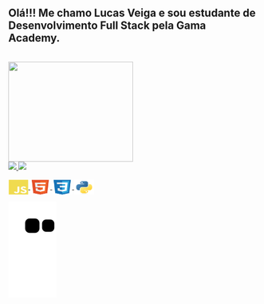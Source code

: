 ## Olá!!! Me chamo Lucas Veiga e sou estudante de Desenvolvimento Full Stack pela Gama Academy.


<br>
<img align="center" alt="" height="200" width="250" src="https://memegenerator.net/img/instances/67160702.jpg">
<br>
<div align="start">
  <a href="https://github.com/rafaballerini">
  <img height="180em" src="https://github-readme-stats.vercel.app/api?username=lucasveigaa&show_icons=true&theme=dracula&include_all_commits=true&count_private=true"/>
  <img height="180em" src="https://github-readme-stats.vercel.app/api/top-langs/?username=lucasveigaa&layout=compact&langs_count=7&theme=dracula"/>
</div>
<div style="display: inline_block"><br>
    <img align="center" alt="Rafa-Js" height="30" width="40" src="https://raw.githubusercontent.com/devicons/devicon/master/icons/javascript/javascript-plain.svg">
    <img align="center" alt="Rafa-HTML" height="30" width="40" src="https://raw.githubusercontent.com/devicons/devicon/master/icons/html5/html5-original.svg">
    <img align="center" alt="Rafa-CSS" height="30" width="40" src="https://raw.githubusercontent.com/devicons/devicon/master/icons/css3/css3-original.svg">
    <img align="center" alt="Rafa-Python" height="30" width="40" src="https://raw.githubusercontent.com/devicons/devicon/master/icons/python/python-original.svg">
</div>

  
  
![Snake animation](https://github.com/rafaballerini/rafaballerini/blob/output/github-contribution-grid-snake.svg)
 
